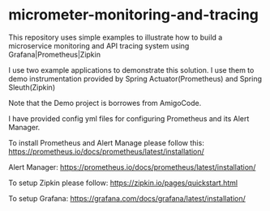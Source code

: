 # micrometer-monitoring-and-tracing

This repository uses simple examples to illustrate how to build a microservice monitoring and API tracing system using Grafana|Prometheus|Zipkin

I use two example applications to demonstrate this solution. I use them to demo instrumentation provided by Spring Actuator(Prometheus) and Spring Sleuth(Zipkin)

Note that the Demo project is borrowes from AmigoCode.

I have provided config yml files for configuring Prometheus and its Alert Manager.

To install Prometheus and Alert Manage please follow this: 
https://prometheus.io/docs/prometheus/latest/installation/

Alert Manager:
https://prometheus.io/docs/prometheus/latest/installation/

To setup Zipkin please follow:
https://zipkin.io/pages/quickstart.html

To setup Grafana:
https://grafana.com/docs/grafana/latest/installation/


